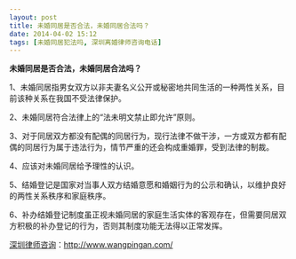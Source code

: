 ```yaml
---
layout: post
title: 未婚同居是否合法，未婚同居合法吗？
date: 2014-04-02 15:12
tags: [未婚同居犯法吗, 深圳离婚律师咨询电话]
---
```

<strong>未婚同居是否合法，未婚同居合法吗？</strong>

1、未婚同居指男女双方以非夫妻名义公开或秘密地共同生活的一种两性关系，目前该种关系在我国不受法律保护。

2、未婚同居符合法律上的“法未明文禁止即允许”原则。

3、对于同居双方都没有配偶的同居行为，现行法律不做干涉，一方或双方都有配偶的同居行为属于违法行为，情节严重的还会构成重婚罪，受到法律的制裁。

4、应该对未婚同居给予理性的认识。

5、结婚登记是国家对当事人双方结婚意愿和婚姻行为的公示和确认，以维护良好的两性关系秩序和家庭秩序。

6、补办结婚登记制度虽正视未婚同居的家庭生活实体的客观存在，但需要同居双方积极的补办登记的行为，否则其制度功能无法得以正常发挥。

<a href="http://www.wangpingan.com/">深圳律师咨询</a>：<a href="http://www.wangpingan.com/">http://www.wangpingan.com/</a>

